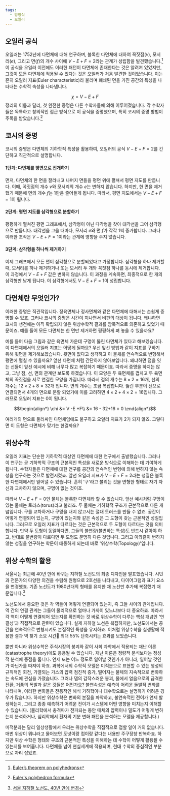 ```yaml
---
tags:
  - 방정식
  - 오일러
---
```

## 오일러 공식
오일러는 1752년에 다면체에 대해 연구하며, 볼록한 다면체에 대하여 꼭짓점($v$), 모서리($e$), 그리고 면($f$)의 개수 사이에 $V - E + F = 2$라는 관계가 성립함을 발견했습니다.[^1] 이 공식을 오일러 이전에도 이러한 패턴이 다면체에 존재한다는 것은 알려져 있었지만, 그것이 모든 다면체에 적용될 수 있다는 것은 오일러가 처음 발견한 것이었습니다. 이는 흔히 오일러 지표(Euler characteristic)라 불리며 폐쇄된 면을 가진 공간의 특성을 나타내는 수학적 속성을 나타냅니다.

$$\chi =V-E+F$$
정리의 이름과 달리, 첫 완전한 증명은 다른 수학자들에 의해 이루어졌습니다. 각 수학자들은 독특하고 창의적인 접근 방식으로 이 공식을 증명했으며, 특히 코시의 증명 방법이 주목을 받았습니다.[^2]

## 코시의 증명
코시의 증명은 다면체의 기하학적 특성을 활용하여, 오일러의 공식 $V - E + F = 2$를 간단하고 직관적으로 설명합니다.

#### 1단계: 다면체를 평면으로 전개하기
먼저, 다면체의 한 면을 잘라내고 나머지 면들을 평면 위에 펼쳐서 평면 지도를 만듭니다. 이때, 꼭짓점의 개수 $v$와 모서리의 개수 $e$는 변하지 않습니다. 하지만, 한 면을 제거했기 때문에 면의 개수 $f$는 $1$만큼 줄어들게 됩니다. 따라서, 평면 지도에서는 $V - E + F = 1$이 됩니다.

#### 2단계: 평면 지도를 삼각형으로 분할하기
평평하게 펼쳐진 평면 그래프에서, 삼각형이 아닌 다각형을 찾아 대각선을 그어 삼각형으로 만듭니다. 대각선을 그을 때마다, 모서리 $e$와 면 $f$가 각각 $1$씩 증가합니다. 그러나 이러한 조작은 $V - E + F = 1$이라는 관계에 영향을 주지 않습니다.

#### 3단계: 삼각형을 하나씩 제거하기
이제 그래프에서 모든 면이 삼각형으로 분할되었다고 가정합니다. 삼각형을 하나 제거할 때, 모서리를 하나 제거하거나 또는 모서리 두 개와 꼭짓점 하나를 동시에 제거합니다. 이 과정에서 $V - E + F$ 값은 변하지 않습니다. 이 과정을 계속하면, 최종적으로 한 개의 삼각형만 남게 됩니다. 이 삼각형에서도 $V - E + F = 1$이 성립합니다.


## 다면체란 무엇인가?
이러한 증명은 직관적입니다. 정육면체나 정사면체와 같은 다면체에 대해서는 손쉽게 증명할 수 있죠. 그러나 코시의 증명은 시간이 지나면서 비판의 대상이 됩니다. 왜냐하면 코시의 생전에는 아직 확립되지 않은 위상수학적 결과를 암묵적으로 의존하고 있었기 때문이죠. 예를 들어 모든 다면체는 한 면만 제거하면 평평하게 펴 놓을 수 있을까요?

예를 들어 다음 그림과 같은 육면체 가운데 구멍이 뚫린 다면체가 있다고 해보겠습니다. 이 다면체에서의 오일러 지표는 어떻게 될까요? 우선 앞선 방법과 같이 지표를 구하기 위해 윗면을 제거해보겠습니다. 윗면이 없다고 생각하고 이 물체를 연속적으로 변형해서 평면에 펼칠 수 있을까요? 앞선 다면체 처럼 간단하지 않아보입니다. 왜냐하면 점을 잇는 선들이 앞선 예시에 비해 너무다 많고 복잡하기 때문이죠. 따라서 증명을 하지는 않고, 그냥 점, 선, 면의 관계만 보도록 하겠습니다. 이 모양은 두 육면체를 겹치고 두 육면체의 꼭짓점을 서로 연결한 모양을 가집니다. 따라서 점의 개수는 $8 \times 2 =16$개, 선의 개수는 $12 \times 2 + 8=32$개 입니다. 면의 개수는 조금 복잡합니다. 뚫린 부분이 선으로 연결되면서 $4$개의 면으로 분할 되었기에 이를 고려하면 $4 \times 2 + 4\times2=16$입니다. 그러므로 오일러 지표는 $0$이 됩니다.

$$\begin{align*}
\chi &= V -E +F\\
&= 16 - 32+16 = 0
\end{align*}$$

여러개의 면으로 둘러싸인 다면체임에도 불구하고 오일러 지표가 $2$가 되지 않죠. 그렇다면 이 도형은 다면체가 맞기는 한걸까요?

## 위상수학
오일러 지표는 단순한 기하학적 대상인 다면체에 대한 연구에서 출발했습니다. 그러나 이 연구는 곧 기하학적 구조의 근본적인 특성을 새로운 방식으로 이해하는 데 기여하게 됩니다. 수학자들은 다면체에 대한 연구를  공간의 연속적인 변형에 의해 변하지 않는 속성을 연구하는 것으로 발전시켰죠. 앞선 오일러 지표가 $V - E + F = 2$라는 성질은 볼록한 다면체에서만 얻어낼 수 있습니다. 흔히 '구'라고 불리는 것을 변형한 형태로 자기 자신과 교차하지 않으며, 구멍이 없는 것이죠.

따라서 $V - E + F = 0$인 물체는 볼록한 다면체라 할 수 없습니다. 앞선 예시처럼 구멍이 있는 물체는 토러스(torus)라고 불리죠. 두 물체는 기하학적 구조가 근본적으로 다른 개념입니다. 구를 교차하거나 구멍을 내지 않고서는 절대 토러스를 만들 수 없죠. 공간이 어떻게 연결되어 있는지, 구멍이 있는지와 같은 속성은 그 도형이 갖는 근본적인 성질입니다. 그러므로 오일러 지표가 다르다는 것은 근본적으로 두 도형이 다르다는 것을 의미합니다. 만약 두 도형이 동일하다면, 그들의 불변량(불변하는 특성)도 반드시 같아야 하고, 반대로 불변량이 다르다면 두 도형도 분명히 다른 것입니다. 그리고 이와같이 변하지 않는 성질을 연구하는 학문이 태동하게 되는데 바로 '위상수학(Topology)'입니다.

## 위상 수학의 활용
서울시는 최근에 40년 만에 바뀌는 지하철 노선도의 최종 디자인을 발표했습니다. 시민과 전문가의 다양한 의견을 수렴해 원형으로 2호선을 나타내고, 다이어그램과 표기 요소을 변경했죠. 기존 노선도가 1980년대의 형태를 유지한 채 노선만 추가돼 복잡했기 때문입니다.[^3]

노선도에서 중요한 것은 각 역들이 어떻게 연결되어 있는지, 즉 그들 사이의 관계입니다. 역 간의 연결 관계는 그들이 물리적으로 얼마나 가까이 있느냐보다 더 중요하죠. 따라서 각 역이 어떻게 연결되어 있는지를 확인하는 것 바로 위상수학이 다루는 핵심 개념인 '연결성'과 직접적으로 관련이 있습니다. 실제 지하철 노선은 복잡하지만, 노선도에서는 공간을 연속적으로 변형시켜도 본질적인 특성을 유지하죠. 이처럼 위상수학을 실생활에 적용한 결과 역 찾기 소요 시간 최대 55% 단축시키는 효과를 보았습니다.

뿐만 아니라 위상수학은 주식시장의 붕괴와 같이 사회 과학에서 적용되는 재난 이론(catastrophe theory)에도 응용될 수 있습니다. 재난 이론은 정량적 분석보다는 정성적 분석에 중점을 둡니다. 언제 또는 어느 정도로 일어날 것인가가 아니라, 일어날 것인가 아닌가를 따져야 하죠. 과학에서의 수학적 모델은 미적분으로 표현할 수 있는 행성의 규칙적인 회전, 가열되는 가스의 압력 점진적 증가, 떨어지는 물체의 지속적으로 변화하는 속도에 관심을 가졌습니다. 그러나 댐의 갑작스러운 붕괴, 물에서 얼음으로의 급격한 전환, 거품의 폭발과 같은 것들은 어떤가요? 불연속성은 예측이 어려운 돌발적 변화를 나타내며, 이러한 변화들은 전통적인 해석 기하학이나 대수학으로는 설명하기 어려운 경우가 많습니다. 하지만 위상수학은 변화의 본질을 파악하고, 불연속적인 전이가 언제 발생하는지, 그리고 종종 예측하기 어려운 전이가 시스템에 어떤 영향을 미치는지 이해할 수 있습니다. (물리학에서 충격파가 전파되는 동안 매체의 압력이나 밀도가 어떻게 변하는지 분석하거나, 심리학에서 환자의 기분 변화 패턴을 분석하는 모델을 제공합니다.) 

미적분과는 달리 일상생활에서 우리는 위상수학을 직접적으로 접할 일이 거의 없습니다. 매번 위상이 뭐냐라고 물어보면 도넛이랑 컵이랑 같다는 내용만 주구장창 반복하죠. 하지만 위상 수학은 형태와 구조의 근본적인 특성을 이해하는 데 수학이 어떻게 활용될 수 있는지를 보여줍니다. 다면체를 넘어 현실세계에 적용되며, 현대 수학의 중심적인 부분으로 자리 잡았죠. 

[^1]: [Euler’s theorem on polyhedrons](https://www.britannica.com/science/Eulers-theorem-on-polyhedrons)
[^2]: [Euler's polyhedron formula](https://plus.maths.org/content/eulers-polyhedron-formula)
[^3]: [서울 지하철 노선도, 40년 만에 변경](https://www.asiatoday.co.kr/view.php?key=20231225010015191)